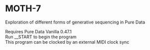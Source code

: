 # MOTH-7
Exploration of different forms of generative sequencing in Pure Data</br>

Requires Pure Data Vanilla 0.47.1</br>
Run __START to begin the program</br>
This program can be clocked by an external MIDI clock sync
